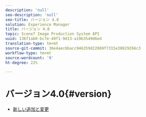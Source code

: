 ```yaml
---
description: 'null'
seo-description: 'null'
seo-title: バージョン 4.0
solution: Experience Manager
title: バージョン 4.0
topic: Scene7 Image Production System API
uuid: 136f1ab0-bc7e-49f1-9d13-a19b3549d6ed
translation-type: tm+mt
source-git-commit: 36e4aec6bacc946359d22089f7315e38029266c3
workflow-type: tm+mt
source-wordcount: '9'
ht-degree: 22%

---
```



# バージョン4.0{#version}

* [新しい追加と変更](r-4-0-new.md)

